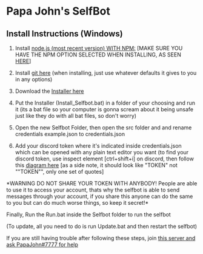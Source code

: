 # Papa John's SelfBot

## Install Instructions (Windows)

1. Install [node.js (most recent version) WITH NPM:](https://nodejs.org/en/) [MAKE SURE YOU HAVE THE NPM OPTION SELECTED WHEN INSTALLING, AS SEEN [HERE](http://prntscr.com/fkwdax)]

2. Install [git here](https://git-scm.com/download/win) (when installing, just use whatever defaults it gives to you in any options)

3. Download the [Installer here](https://drive.google.com/file/d/0B07gEfyceilqTVJoM2JVbEg4MVk/view)

4. Put the Installer (Install_Selfbot.bat) in a folder of your choosing and run it (its a bat file so your computer is gonna scream about it being unsafe just like they do with all bat files, so don't worry)

5. Open the new Selfbot Folder, then open the src folder and and rename credentials example.json to credentials.json 

6. Add your discord token where it's indicated inside credentials.json which can be opened with any plain text editor you want (to find your discord token, use inspect element [ctrl+shift+i] on discord, then follow this [diagram here](https://camo.githubusercontent.com/d3d4ad5526143204a98db268d79eadadf0d03a87/687474703a2f2f692e696d6775722e636f6d2f5569416d4f714d2e706e67)
[as a side note, it should look like "TOKEN" not ""TOKEN"", only one set of quotes]

\*WARNING DO NOT SHARE YOUR TOKEN WITH ANYBODY! People are able to use it to access your account, thats why the selfbot is able to send messages through your account, if you share this anyone can do the same to you but can do much worse things, so keep it secret!\*

Finally, Run the Run.bat inside the Selfbot folder to run the selfbot

(To update, all you need to do is run Update.bat and then restart the selfbot)

If you are still having trouble after following these steps, join [this server and ask PapaJohn#7777 for help](https://discord.gg/zz9KTka)